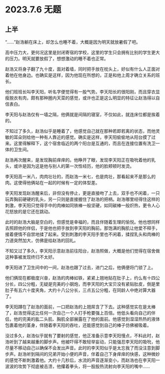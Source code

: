 # 2023.7.6 无题

## 上半

“……”赵浩躺在床上，却怎么也睡不着，大概是因为明天就放暑假了吧。

高中压力大，更何况这里是封闭寄宿的学校，这里的学生只会拥有比别的学生更大的压力。明天就要放假了，想想激动的睡不着也正常。

赵浩又将身子翻了九十度，面对着墙，同时把手放在枕头上，好似有什么人正面对着他在他身边。也确实是这样，因为他现在所想的，正是和他上周才确立关系的班长。

他们班班长叫李天阳，听名字便觉得有一股气势。李天阳长的很阳刚，而且穿衣显瘦脱衣有肉，颇有那种圈内天菜的感觉，或许也正是这么明显的特征让赵浩得以自信表白。

李天阳与赵浩仅有一墙之隔，他俩就是间隔的寝室，不仅如此，就连床位都是挨着的。

不知过了多久，赵浩似乎是睡着了，他感觉自己就在那种若即若离的状态，而他灵敏的耳朵则给他一种有人靠近的感觉。确实是这样，李天阳偷偷地从阳台摸了过来。这里得解释下，这个宿舍临近的两个阳台是互通的，而且在连接位置有洗卫一体的卫生间。

赵浩再次醒来，是发现胸前痒痒的。他睁开了眼，发现李天阳正在吸吮着他的乳头，或许是因为这是他与别人的第一次性经历，他的脸颊顿时发烫。

李天阳高一米八，肉肉壮壮的，而赵浩一米七，也是肉壮，那看起来不是那么的肉。这使得他俩站在一起的时候有一定的体型差。

李天阳发现赵浩醒来后，非但没有停止，更是直接吻了上去，双手也不闲着，一只玩弄胸前硬硬的乳头，另一只则是直接握住了赵浩的把柄。赵浩哪里经得住这样的刺激，李天阳只觉得手中的肉棒如同铁棒一般坚硬，如同碳棒一般炽热，更令人心花怒放的是它还在跳动。

此时的赵浩大脑是空白的，但感觉是幸福的，而且伴随着生理的愉悦。他也想同样去照顾他的伴侣，于是他也把手放到李天阳的胸前。那饱满的胸肌让他爱不释手，接着便情不自禁地揉了起来。受到刺激的李天阳手里也不闲着，揉捏乳头和肉棒的力道突然加大，仿佛是给赵浩的回礼。

不知又过了多久，李天阳示意赵浩前往阳台，赵浩照做，大概是他们觉得在宿舍做这种事被发现终归不太好。

李天阳进了卫生间中的一间，赵浩也跟了过去，进门之后，他俩便将门锁了上。

他们俩现在都极度兴奋，赵浩的肉棒如铁，紧紧上翘地贴在肚子上，约么有十四公分长，四公分粗，无疑是完美的小钢炮，而李天阳的大宝贝没有紧贴肚皮，倒是里肚子有五六十度夹角，大约十八公分长，三点五公分粗，在同龄人中绝对算大器了。

李天阳蹲在了赵浩的面前，一口把赵浩的上翘屌含了下去。这种感觉实在是太棒了，赵浩觉得这比任何一次自己一个人打手枪要强上百倍。他低头看向自己的伴侣，他的完美的肱二头肌、胸肌全部展露在了他的面前。他感觉到湿湿热热的液体包裹着他的茎身，伴随着李天阳的吞吐，还能感觉到自己的棒子仿佛被吸着。

没过多久，赵浩似乎就有了要射的感觉，他正准备示意李天阳慢点，不料此时，赵浩听到了越来越重的脚步声。他被吓得不敢轻举妄动，只能强忍李天阳的吸吮，他尽量不移动自己以确保不会发出声音。此时的李天阳似乎是太忘我了而没注意到脚步声。赵浩听到隔间的兄弟开始小便的声音，伴着自己下身痒痒的快感，这种微妙的感觉不断刺激着他。大约十几秒后，水流的声音逐渐变小，而赵浩也在李天阳一波波的攻势下彻底被击溃，他攥着拳头，将一股股热流射向李天阳的嘴中……
